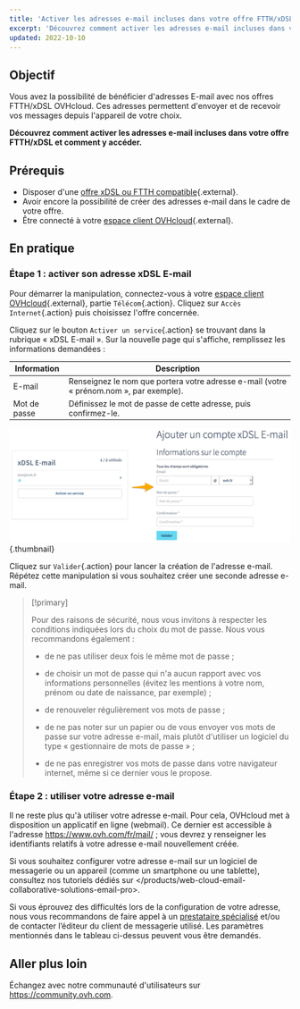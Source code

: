 ```yaml
---
title: 'Activer les adresses e-mail incluses dans votre offre FTTH/xDSL'
excerpt: 'Découvrez comment activer les adresses e-mail incluses dans votre offre FTTH/xDSL et comment y accéder'
updated: 2022-10-10
---
```



## Objectif

Vous avez la possibilité de bénéficier d'adresses E-mail avec nos offres FTTH/xDSL OVHcloud. Ces adresses permettent d'envoyer et de recevoir vos messages depuis l'appareil de votre choix.

**Découvrez comment activer  les adresses e-mail incluses dans votre offre FTTH/xDSL et comment y accéder.**

## Prérequis

- Disposer d'une [offre xDSL ou FTTH compatible](https://www.ovhtelecom.fr/adsl/){.external}.
- Avoir encore la possibilité de créer des adresses e-mail dans le cadre de votre offre.
- Être connecté à votre [espace client OVHcloud](https://www.ovhtelecom.fr/manager/index.html#/){.external}.

## En pratique

### Étape 1 : activer son adresse xDSL E-mail

Pour démarrer la manipulation, connectez-vous à votre [espace client OVHcloud](https://www.ovhtelecom.fr/manager/index.html#/){.external}, partie `Télécom`{.action}. Cliquez sur `Accès Internet`{.action} puis choisissez l'offre concernée. 

Cliquez sur le bouton `Activer un service`{.action} se trouvant dans la rubrique « xDSL E-mail ». Sur la nouvelle page qui s'affiche, remplissez les informations demandées :

|Information|Description|
|---|---|
|E-mail|Renseignez le nom que portera votre adresse e-mail (votre « prénom.nom », par exemple).|
|Mot de passe|Définissez le mot de passe de cette adresse, puis confirmez-le.|

![xdslemail](images/activate-xdsl-email.png){.thumbnail}

Cliquez sur `Valider`{.action} pour lancer la création de l'adresse e-mail. Répétez cette manipulation si vous souhaitez créer une seconde adresse e-mail.

> [!primary]
>
> Pour des raisons de sécurité, nous vous invitons à respecter les conditions indiquées lors du choix du mot de passe. Nous vous recommandons également :
>
> - de ne pas utiliser deux fois le même mot de passe ;
>
> - de choisir un mot de passe qui n'a aucun rapport avec vos informations personnelles (évitez les mentions à votre nom, prénom ou date de naissance, par exemple) ;
>
> - de renouveler régulièrement vos mots de passe ;
>
> - de ne pas noter sur un papier ou de vous envoyer vos mots de passe sur votre adresse e-mail, mais plutôt d'utiliser un logiciel du type « gestionnaire de mots de passe » ;
>
> - de ne pas enregistrer vos mots de passe dans votre navigateur internet, même si ce dernier vous le propose.
>

### Étape 2 : utiliser votre adresse e-mail

Il ne reste plus qu'à utiliser votre adresse e-mail. Pour cela, OVHcloud met à disposition un applicatif en ligne (webmail). Ce dernier est accessible à l'adresse <https://www.ovh.com/fr/mail/> ; vous devrez y renseigner les identifiants relatifs à votre adresse e-mail nouvellement créée.

Si vous souhaitez configurer votre adresse e-mail sur un logiciel de messagerie ou un appareil (comme un smartphone ou une tablette), consultez nos tutoriels dédiés sur </products/web-cloud-email-collaborative-solutions-email-pro>.

Si vous éprouvez des difficultés lors de la configuration de votre adresse, nous vous recommandons de faire appel à un [prestataire spécialisé](https://partner.ovhcloud.com/fr/) et/ou de contacter l’éditeur du client de messagerie utilisé. Les paramètres mentionnés dans le tableau ci-dessus peuvent vous être demandés.

## Aller plus loin

Échangez avec notre communauté d'utilisateurs sur <https://community.ovh.com>.